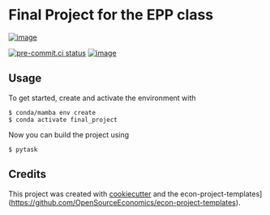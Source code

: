 Final Project for the EPP class
===============================

[![image](https://img.shields.io/github/workflow/status/marinatalantceva/final_project/main/main)](https://github.com/marinatalantceva/final_project/actions?query=branch%3Amain)


[![pre-commit.ci status](https://results.pre-commit.ci/badge/github/marinatalantceva/final_project/main.svg)](https://results.pre-commit.ci/latest/github/marinatalantceva/final_project/main)
[![image](https://img.shields.io/badge/code%20style-black-000000.svg)](https://github.com/ambv/black)

## Usage

To get started, create and activate the environment with

```console
$ conda/mamba env create
$ conda activate final_project
```
Now you can build the project using

```console
$ pytask
```

## Credits

This project was created with [cookiecutter](https://github.com/audreyr/cookiecutter)
and the
econ-project-templates](https://github.com/OpenSourceEconomics/econ-project-templates).
